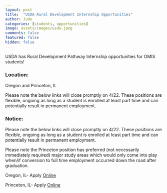 ```yaml
---
layout: post
title:  "USDA Rural Development Internship Opportunities"
author: Jude
categories: [students, opportunities]
image: assets/images/usda.jpeg
comments: false
featured: false
hidden: false
---
```

USDA has Rural Development Pathway Internship opportunities for OMIS students!

### Location:

Oregon and Princeton, IL

Please note the below links will close promptly on 4/22. These positions are flexible, ongoing as long as a student is enrolled at least part time and can potentially result in permanent employment. 

### Notice:

Please note the below links will close promptly on 4/22. These positions are flexible, ongoing as long as a student is enrolled at least part time and can potentially result in permanent employment. 

Please note the Princeton position has preferred (not necessarily immediately required) major study areas which would only come into play when/if conversion to full time employment occurred down the road after graduation.


Oregon, IL- Apply <a href="https://www.usajobs.gov/GetJob/ViewDetails/564849100">Online</a>


Princeton, IL- Apply <a href="https://www.usajobs.gov/GetJob/ViewDetails/564851400">Online</a>
